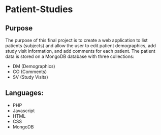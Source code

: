 # Patient-Studies
<h2>Purpose</h2>
<p>
The purpose of this final project is to create a web application to list
patients (subjects) and allow the user to edit patient demographics, add
study visit information, and add comments for each patient. The patient
data is stored on a MongoDB database with three collections:
</p>
    <ul>
        <li>DM (Demographics)</li>
        <li>CO (Comments)</li>
        <li>SV (Study Visits)</li>
    </ul>

<h2>Languages:</h2>
    <ul>
        <li>PHP</li>
        <li>Javascript</li>
        <li>HTML</li>
        <li>CSS</li>
        <li>MongoDB</li>
    </ul>